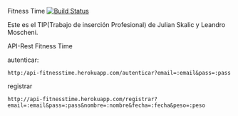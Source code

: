 Fitness Time [![Build Status](https://travis-ci.org/FitnessTime/Backend.svg?branch=master)](https://travis-ci.org/FitnessTime)


Este es el TIP(Trabajo de inserción Profesional) de Julian Skalic y Leandro Moscheni.

API-Rest Fitness Time

autenticar:

	http:/api-fitnesstime.herokuapp.com/autenticar?email=:email&pass=:pass

registrar

	http://api-fitnesstime.herokuapp.com/registrar?email=:email&pass=:pass&nombre=:nombre&fecha=:fecha&peso=:peso
